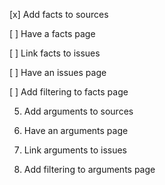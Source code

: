[x] Add facts to sources 

[ ] Have a facts page 

[ ] Link facts to issues 

[ ] Have an issues page 

[ ] Add filtering to facts page

5. Add arguments to sources 

6. Have an arguments page

7. Link arguments to issues

8. Add filtering to arguments page

